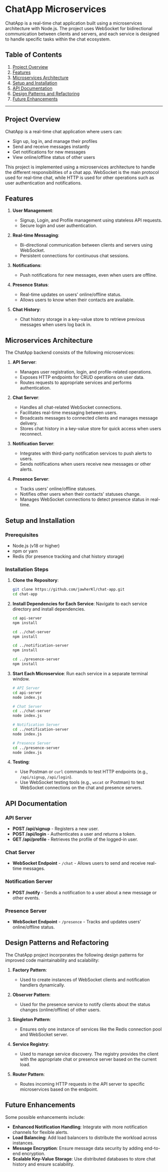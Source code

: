 # ChatApp Microservices

ChatApp is a real-time chat application built using a microservices architecture with Node.js. The project uses WebSocket for bidirectional communication between clients and servers, and each service is designed to handle specific tasks within the chat ecosystem.

## Table of Contents

1. [Project Overview](#project-overview)
2. [Features](#features)
3. [Microservices Architecture](#microservices-architecture)
4. [Setup and Installation](#setup-and-installation)
5. [API Documentation](#api-documentation)
6. [Design Patterns and Refactoring](#design-patterns-and-refactoring)
7. [Future Enhancements](#future-enhancements)

---

## Project Overview

ChatApp is a real-time chat application where users can:
- Sign up, log in, and manage their profiles
- Send and receive messages instantly
- Get notifications for new messages
- View online/offline status of other users

This project is implemented using a microservices architecture to handle the different responsibilities of a chat app. WebSocket is the main protocol used for real-time chat, while HTTP is used for other operations such as user authentication and notifications.

## Features

1. **User Management**:
   - Signup, Login, and Profile management using stateless API requests.
   - Secure login and user authentication.

2. **Real-time Messaging**:
   - Bi-directional communication between clients and servers using WebSocket.
   - Persistent connections for continuous chat sessions.

3. **Notifications**:
   - Push notifications for new messages, even when users are offline.

4. **Presence Status**:
   - Real-time updates on users' online/offline status.
   - Allows users to know when their contacts are available.

5. **Chat History**:
   - Chat history storage in a key-value store to retrieve previous messages when users log back in.

## Microservices Architecture

The ChatApp backend consists of the following microservices:

1. **API Server**:
   - Manages user registration, login, and profile-related operations.
   - Exposes HTTP endpoints for CRUD operations on user data.
   - Routes requests to appropriate services and performs authentication.

2. **Chat Server**:
   - Handles all chat-related WebSocket connections.
   - Facilitates real-time messaging between users.
   - Broadcasts messages to connected clients and manages message delivery.
   - Stores chat history in a key-value store for quick access when users reconnect.

3. **Notification Server**:
   - Integrates with third-party notification services to push alerts to users.
   - Sends notifications when users receive new messages or other alerts.

4. **Presence Server**:
   - Tracks users' online/offline statuses.
   - Notifies other users when their contacts' statuses change.
   - Manages WebSocket connections to detect presence status in real-time.

## Setup and Installation

### Prerequisites
- Node.js (v18 or higher)
- npm or yarn
- Redis (for presence tracking and chat history storage)

### Installation Steps

1. **Clone the Repository**:
   ```bash
   git clone https://github.com/jawherKl/chat-app.git
   cd chat-app
   ```

2. **Install Dependencies for Each Service**:
   Navigate to each service directory and install dependencies.

   ```bash
   cd api-server
   npm install

   cd ../chat-server
   npm install

   cd ../notification-server
   npm install

   cd ../presence-server
   npm install
   ```

3. **Start Each Microservice**:
   Run each service in a separate terminal window.

   ```bash
   # API Server
   cd api-server
   node index.js

   # Chat Server
   cd ../chat-server
   node index.js

   # Notification Server
   cd ../notification-server
   node index.js

   # Presence Server
   cd ../presence-server
   node index.js
   ```

4. **Testing**:
   - Use Postman or `curl` commands to test HTTP endpoints (e.g., `/api/signup`, `/api/login`).
   - Use WebSocket testing tools (e.g., `wscat` or Postman) to test WebSocket connections on the chat and presence servers.

## API Documentation

### API Server

- **POST /api/signup** - Registers a new user.
- **POST /api/login** - Authenticates a user and returns a token.
- **GET /api/profile** - Retrieves the profile of the logged-in user.
  
### Chat Server

- **WebSocket Endpoint** - `/chat` - Allows users to send and receive real-time messages.

### Notification Server

- **POST /notify** - Sends a notification to a user about a new message or other events.

### Presence Server

- **WebSocket Endpoint** - `/presence` - Tracks and updates users’ online/offline status.

## Design Patterns and Refactoring

The ChatApp project incorporates the following design patterns for improved code maintainability and scalability:

1. **Factory Pattern**:
   - Used to create instances of WebSocket clients and notification handlers dynamically.

2. **Observer Pattern**:
   - Used for the presence service to notify clients about the status changes (online/offline) of other users.

3. **Singleton Pattern**:
   - Ensures only one instance of services like the Redis connection pool and WebSocket server.

4. **Service Registry**:
   - Used to manage service discovery. The registry provides the client with the appropriate chat or presence server based on the current load.

5. **Router Pattern**:
   - Routes incoming HTTP requests in the API server to specific microservices based on the endpoint.

## Future Enhancements

Some possible enhancements include:

- **Enhanced Notification Handling**: Integrate with more notification channels for flexible alerts.
- **Load Balancing**: Add load balancers to distribute the workload across instances.
- **Message Encryption**: Ensure message data security by adding end-to-end encryption.
- **Scalable Key-Value Storage**: Use distributed databases to store chat history and ensure scalability.
